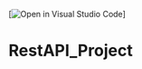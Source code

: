 [![Open in Visual Studio Code](https://aroumzombra.github.io/RestAPI_Project/open-in-vscode-c66648af7eb3fe8bc4f294546bfd86ef473780cde1dea487d3c4ff354943c9ae.svg)]

# RestAPI_Project
